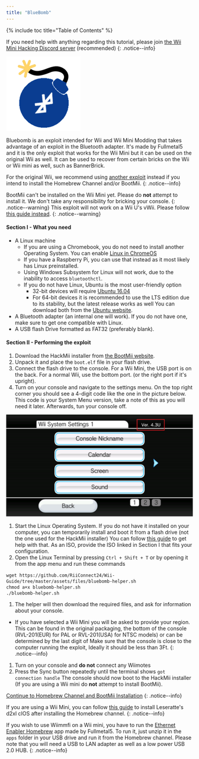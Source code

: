 ```yaml
---
title: "BlueBomb"
---
```


{% include toc title="Table of Contents" %}

If you need help with anything regarding this tutorial, please join [the Wii Mini Hacking Discord server](https://discord.gg/6ryxnkS) (recommended)
{: .notice--info}

![BlueBomb](/images/bluebomb.png)

Bluebomb is an exploit intended for Wii and Wii Mini Modding that takes advantage of an exploit in the Bluetooth adapter. It's made by Fullmetal5 and it is the only exploit that works for the Wii Mini but it can be used on the original Wii as well. It can be used to recover from certain bricks on the Wii or Wii mini as well, such as BannerBrick.

For the original Wii, we recommend using [another exploit](/get-started) instead if you intend to install the Homebrew Channel and/or BootMii.
{: .notice--info}

BootMii can't be installed on the Wii Mini yet. Please do **not** attempt to install it. We don't take any responsibility for bricking your console.
{: .notice--warning}
This exploit will not work on a Wii U's vWii. Please follow [this guide instead](https://wiiuguide.xyz/#/vwii/).
{: .notice--warning}

#### Section I - What you need
- A Linux machine
  - If you are using a Chromebook, you do not need to install another Operating System. You can enable [Linux in ChromeOS](https://support.google.com/chromebook/answer/9145439?hl=en)
  - If you have a Raspberry Pi, you can use that instead as it most likely has Linux preinstalled.
  - Using Windows Subsystem for Linux will not work, due to the inability to access `bluetoothctl`.
  - If you do not have Linux, Ubuntu is the most user-friendly option
    - 32-bit devices will require [Ubuntu 16.04](http://releases.ubuntu.com/16.04/)
    - For 64-bit devices it is recommended to use the LTS edition due to its stability, but the latest release works as well You can download both from the [Ubuntu website](https://ubuntu.com/download/desktop).
- A Bluetooth adapter (an internal one will work). If you do not have one, make sure to get one compatible with Linux.
- A USB flash Drive formatted as FAT32 (preferably blank).


#### Section II - Performing the exploit
1. Download the HackMii installer from [the BootMii website](https://bootmii.org/download/).
1. Unpack it and place the `boot.elf` file in your flash drive.
1. Connect the flash drive to the console. For a Wii Mini, the USB port is on the back. For a normal Wii, use the bottom port. (or the right port if it's upright).
1. Turn on your console and navigate to the settings menu. On the top right corner you should see a 4-digit code like the one in the picture below. This code is your System Menu version, take a note of this as you will need it later. Afterwards, tun your console off.

![SystemMenuVersion](/images/Wii/SystemMenuVersion.png)

1. Start the Linux Operating System. If you do not have it installed on your computer, you can temporarily install and boot it from a flash drive (not the one used for the HackMii installer) You can follow [this guide](https://ubuntu.com/tutorials/tutorial-create-a-usb-stick-on-windows#1-overview) to get help with that. As an ISO, provide  the ISO linked in Section I that fits your configuration.
1. Open the Linux Terminal by pressing `Ctrl + Shift + T` or by opening it from the app menu and run these commands
```
wget https://github.com/RiiConnect24/Wii-Guide/tree/master/assets/files/bluebomb-helper.sh
chmod a+x bluebomb-helper.sh
./bluebomb-helper.sh
```
1. The helper will then download the required files, and ask for information about your console.
  - If you have selected a Wii Mini you will be asked to provide your region. This can be found in the original packaging, the bottom of the console (RVL-201(EUR) for PAL or RVL-201(USA) for NTSC models) or can be determined by the last digit of 
Make sure that the console is close to the computer running the exploit, Ideally it should be less than 3Ft.
{: .notice--info}

1. Turn on your console and **do not** connect any Wiimotes
1. Press the Sync button repeatedly until the terminal shows `got connection handle`
The console should now boot to the HackMii installer (If you are using a Wii mini do **not** attempt to install BootMii).

[Continue to Homebrew Channel and BootMii Installation](hbc)
{: .notice--info}

If you are using a Wii Mini, you can follow [this guide](ciosmini) to install Leseratte's d2xl cIOS after installing the Homebrew channel.
{: .notice--info}

If you wish to use Wiimmfi on a Wii mini, you have to run the [Ethernet Enabler Homebrew](/assets/files/Wii_Mini_Ethernet_Enable.zip) app made by Fullmetal5. To run it, just unzip it in the `apps` folder in your USB drive and run it from the Homebrew channel. Please note that you will need a USB to LAN adapter as well as a low power USB 2.0 HUB.
{: .notice--info}

